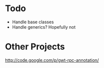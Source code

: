 
Todo
====

* Handle base classes
* Handle generics? Hopefully not

Other Projects
==============

http://code.google.com/p/gwt-rpc-annotation/
